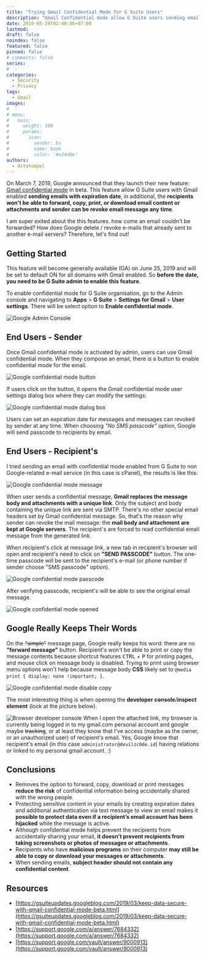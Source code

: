 ```yaml
---
title: "Trying Gmail Confidential Mode for G Suite Users"
description: "Gmail Confidential mode allow G Suite users sending emails with expiration date, restrict to forward, copy, print, or download email content or attachments."
date: 2019-05-29T02:40:06+07:00
lastmod:
draft: false
noindex: false
featured: false
pinned: false
# comments: false
series:
#  - 
categories:
  - Security
  - Privacy
tags:
  - Gmail
images:
#  - 
# menu:
#   main:
#     weight: 100
#     params:
#       icon:
#         vendor: bs
#         name: book
#         color: '#e24d0e'
authors:
  - ditatompel
---
```


On March 7, 2019, Google announced that they launch their new feature: [Gmail confidential mode](https://www.google.com/appserve/mkt/p/AFnwnKXVaLLz4xNwmc5rWL3tVvNvAeKWlMyQlIOqGxA59ESDm6x2hiqez7CPqHv4WcsTIxKrMbr16TX1OgtZum8Vy6CMwLmZErvwhqp8_CA7) in beta. This feature allow G Suite users with Gmail enabled **sending emails with expiration date**, in additional, the **recipients won't be able to forward, copy, print, or download email content or attachments and sender can be revoke email message any time**.

<!--more-->

I am super exited about the this features. how come an email couldn't be forwarded? How does Google delete / revoke e-mails that already sent to another e-mail servers? Therefore, let's find out!

## Getting Started
This feature will become generally available (GA) on June 25, 2019 and will be set to default ON for all domains with Gmail enabled. So **before the date, you need to be G Suite admin to enable this feature**.

To enable confidential mode for G Suite organisation, go to the Admin console and navigating to **Apps** > **G Suite** > **Settings for Gmail** > **User settings**. There will be select option to **Enable confidential mode**.

![Google Admin Console](gsuite-confidential-01.png#center)

## End Users - Sender
Once Gmail confidential mode is activated by admin, users can use Gmail confidential mode. When they compose an email, there is a button to enable confidential mode for the email.

![Google confidential mode button](gsuite-confidential-02.png#center)

If users click on the button, it opens the Gmail confidential mode user settings dialog box where they can modify the settings:

![Google confidential mode dialog box](gsuite-confidential-03.png#center)

Users can set an expiration date for messages and messages can revoked by sender at any time. When choosing *"No SMS passcode"* option, Google will send passcode to recipients by email.

## End Users - Recipient's
I tried sending an email with confidential mode enabled from G Suite to non Google-related e-mail service (in this case is cPanel), the results is like this:

![Google confidential mode message](gsuite-confidential-04.png#center)

When user sends a confidential message, **Gmail replaces the message body and attachments with a unique link**. Only the subject and body containing the unique link are sent via SMTP. There's no other special email headers set by Gmail confidential message. So, that's the reason why sender can revoke the mail message: the **mail body and attachment are kept at Google servers**. The recipient's are forced to read confidential email message from the generated link.

When recipient's click at message link, a new tab in recipient's browser will open and recipient's need to click on **"SEND PASSCODE"** button. The one-time passcode will be sent to the recipient's e-mail (or phone number if sender choose "SMS passcode"  option).

![Google confidential mode passcode](gsuite-confidential-05.png#center)

After verifying passcode, recipient's will be able to see the original email message.

![Google confidential mode opened](gsuite-confidential-06.png#center)

## Google Really Keeps Their Words
On the ~~"simple"~~ message page, Google really keeps his word: there are no **"forward message"** button. Recipient's won't be able to print or copy the message contents because shortcut features <kbd>CTRL</kbd> + <kbd>P</kbd> for printing pages, and mouse click on message body is disabled. Trying to print using browser menu options won't help because message body **CSS** likely set to `@media print { display: none !important; }`.

![Google confidential mode disable copy](gsuite-confidential-07.png#center)

The most interesting thing is when opening the **developer console**/**inspect element** (look at the picture below).

![Browser developer console](gsuite-confidential-08.png#center)
When I open the attached link, my browser is currently being logged in to my gmail.com personal account and google maybe ~~tracking~~, or at least they know that I've access (maybe as the owner, or an unauthorized user) of recipient's email. Yes, Google know that recipient's email (in this case `administrator@devilzc0de.id`) having relations or linked to my personal gmail account. :)

## Conclusions
- Removes the option to forward, copy, download or print messages **reduce the risk** of confidential information being accidentally shared with the wrong people.
- Protecting sensitive content in your emails by creating expiration dates and additional authentication via text message to view an email makes it **possible to protect data even if a recipient’s email account has been hijacked** while the message is active.
- Although confidential mode helps prevent the recipients from accidentally sharing your email, **it doesn't prevent recipients from taking screenshots or photos of messages or attachments**.
- Recipients who have **malicious programs** on their computer **may still be able to copy or download your messages or attachments**.
- When sending emails, **subject header should not contain any confidential content**.

## Resources
- [https://gsuiteupdates.googleblog.com/2019/03/keep-data-secure-with-gmail-confidential-mode-beta.html](https://gsuiteupdates.googleblog.com/2019/03/keep-data-secure-with-gmail-confidential-mode-beta.html)
- [https://support.google.com/a/answer/7684332](https://support.google.com/a/answer/7684332)
- [https://support.google.com/vault/answer/9000913](https://support.google.com/vault/answer/9000913)

